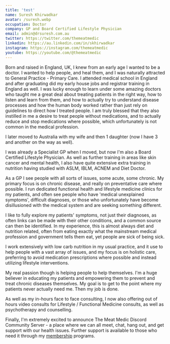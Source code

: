 ```yaml
---
title: 'test'
name: Suresh Khirwadkar
avatar: /suresh.webp
occupation: Doctor
company: GP and Board Certified Lifestyle Physician
email: admin@drsuresh.com.au
twitter: https://twitter.com/themeatmedic
linkedin: https://au.linkedin.com/in/skhirwadkar
instagram: https://instagram.com/themeatmedic
youtube: https://youtube.com/@themeatmedic
---
```


Born and raised in England, UK, I knew from an early age I wanted to be a doctor. I wanted to help people, and heal them, and I was naturally attracted to General Practice - Primary Care. I attended medical school in England and after graduating did my early house jobs and registrar training in England as well. I was lucky enough to learn under some amazing doctors who taught me a great deal about treating patients in the right way, how to listen and learn from them, and how to actually try to understand disease processes and how the human body worked rather than just rely on guidelines to direct how I treated people. I am truly blessed that they also instilled in me a desire to treat people without medications, and to actually reduce and stop medications where possible, which unfortunately is not common in the medical profession.

I later moved to Australia with my wife and then 1 daughter (now I have 3 and another on the way as well).

I was already a Specialist GP when I moved, but now I'm also a Board Certified Lifestyle Physician. As well as further training in areas like skin cancer and mental health, I also have quite extensive extra training in nutrition having studied with ASLM, IBLM, ACNEM and Diet Doctor.

As a GP I see people with all sorts of issues, some acute, some chronic. My primary focus is on chronic disease, and really on preventative care where possible. I run dedicated functional health and lifestyle medicine clinics for my patients, and often see people who have 'medical unexplained symptoms', difficult diagnoses, or those who unfortunately have become disillusioned with the medical system and are seeking something different.

I like to fully explore my patients' symptoms, not just their diagnoses, as often links can be made with their other conditions, and a common source can then be identified. In my experience, this is almost always diet and nutrition related, often from eating exactly what the mainstream medical profession and government tells them eat, yet people are sick of being sick.

I work extensively with low carb nutrition in my usual practice, and it use to help people with a vast array of issues, and my focus is on holistic care, preferring to avoid medication prescriptions where possible and instead utilizing lifestyle interventions.

My real passion though is helping people to help themselves. I'm a huge believer in educating my patients and empowering them to prevent and treat chronic diseases themselves. My goal is to get to the point where my patients never actually need me. Then my job is done.

As well as my in-hours face to face consulting, I now also offering out of hours video consults for Lifestyle / Functional Medicine consults, as well as psychotherapy and counselling.

Finally, I'm extremely excited to announce The Meat Medic Discord Community Server - a place where we can all meet, chat, hang out, and get support with our health issues. Further support is available to those who need it through my [membership](/community) programs.
